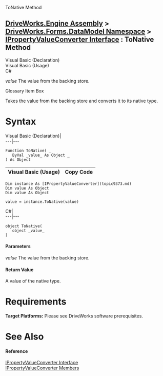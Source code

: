 ToNative Method   
  
[DriveWorks.Engine Assembly](topic2156.md) > [DriveWorks.Forms.DataModel Namespace](topic9371.md) > [IPropertyValueConverter Interface](topic9373.md) : ToNative Method  
---  
  
Visual Basic (Declaration)    
Visual Basic (Usage)    
C# 

_value_
    The value from the backing store.

Glossary Item Box

Takes the value from the backing store and converts it to its native type. 

# Syntax

Visual Basic (Declaration)|   
---|---  
      
    
    Function ToNative( _
       ByVal _value_ As Object _
    ) As Object  
  
Visual Basic (Usage)| Copy Code  
---|---  
      
    
    Dim instance As [IPropertyValueConverter](topic9373.md)
    Dim value As Object
    Dim value As Object
     
    value = instance.ToNative(value)  
  
C#|   
---|---  
      
    
    object ToNative( 
       object _value_
    )  
  
#### Parameters

 _value_
    The value from the backing store.

#### Return Value

A value of the native type.

# Requirements

**Target Platforms:** Please see DriveWorks software prerequisites.

# See Also

#### Reference

[IPropertyValueConverter Interface](topic9373.md)   
[IPropertyValueConverter Members](topic9374.md)


